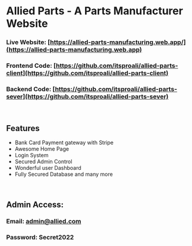 # Allied Parts - A Parts Manufacturer Website

### Live Website: [https://allied-parts-manufacturing.web.app/](https://allied-parts-manufacturing.web.app)

### Frontend Code: [https://github.com/itsproali/allied-parts-client](https://github.com/itsproali/allied-parts-client)

### Backend Code: [https://github.com/itsproali/allied-parts-sever](https://github.com/itsproali/allied-parts-sever)

<br>

## Features

- Bank Card Payment gateway with Stripe
- Awesome Home Page
- Login System
- Secured Admin Control
- Wonderful user Dashboard
- Fully Secured Database and many more

<br>

## Admin Access:

### Email: admin@allied.com

### Password: Secret2022
